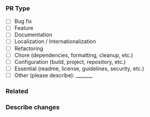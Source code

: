 <!--
Please complete the relevant sections.
You can remove any that don't apply.

You may also consider using the following section headers if applicable:
### Motivation
### What is the current behavior?
### What is the new behavior?
### How to test
### Future improvements
### Other information
-->

### PR Type
<!-- You can remove unnecessary sections. -->
<!-- Also remove anything unnecessary from the parentheses. -->
- [ ] Bug fix
- [ ] Feature
- [ ] Documentation
- [ ] Localization / Internationalization
- [ ] Refactoring
- [ ] Chore (dependencies, formatting, cleanup, etc.)
- [ ] Configuration (build, project, repository, etc.)
- [ ] Essential (readme, license, guidelines, security, etc.)
- [ ] Other (please describe): _______

### Related
<!-- Add links to related issues or pull requests here. -->


### Describe changes
<!-- Describe the changes you have made. -->
